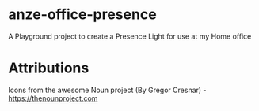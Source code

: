 # anze-office-presence
A Playground project to create a Presence Light for use at my Home office

# Attributions

Icons from the awesome Noun project (By Gregor Cresnar) - https://thenounproject.com 